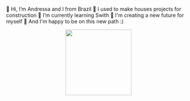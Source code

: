 👋 Hi, I’m Andressa and I from Brazil
🌱 I used to make houses projects for construction
🌱 I’m currently learning Swith
🌱 I'm creating a new future for myself
🌱 And I'm happy to be on this new path :)

<div align="center">
  <a href="https://github.com/rafaballerini">
  <img height="180em" src="https://github-readme-stats.vercel.app/api?username=4ndressabm&show_icons=true&theme=dark&include_all_commits=true&count_private=true"/>
</div>

  
